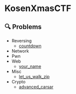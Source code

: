 # KosenXmasCTF
## 🔍 Problems
- Reversing
  - [countdown](https://github.com/KosenXmasCTF/countdown)
- Network
- Pwn
- Web
  - [your_name](https://github.com/KosenXmasCTF/your_name)
- Misc
  - [let_us_walk_zip](https://github.com/KosenXmasCTF/let_us_walk_zip)
- Crypto
  - [advanced_carsar](https://github.com/KosenXmasCTF/advanced_carsar)
